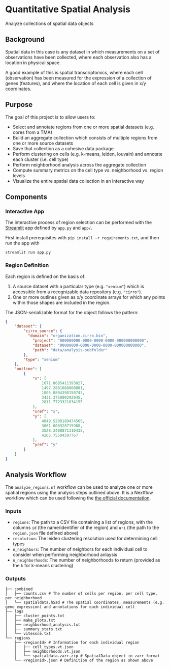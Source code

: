# Quantitative Spatial Analysis
Analyze collections of spatial data objects

## Background

Spatial data in this case is any dataset in which measurements on a set of observations
have been collected, where each observation also has a location in physical space.

A good example of this is spatial transcriptomics, where each cell (observation) has
been measured for the expression of a collection of genes (features), and where the location
of each cell is given in x/y coordinates.

## Purpose

The goal of this project is to allow users to:

- Select and annotate regions from one or more spatial datasets (e.g. cores from a TMA)
- Build an aggregate collection which consists of multiple regions from one or more source datasets
- Save that collection as a cohesive data package
- Perform clustering on cells (e.g. k-means, leiden, louvain) and annotate each cluster (i.e. cell type)
- Perform neighborhood analysis across the aggregate collection
- Compute summary metrics on the cell type vs. neighborhood vs. region levels
- Visualize the entire spatial data collection in an interactive way

## Components

### Interactive App

The interactive process of region selection can be performed with the [Streamlit](https://streamlit.io/)
app defined by `app.py` and `app/`.

First install prerequisites with `pip install -r requirements.txt`, and then run the app with

```shell
streamlit run app.py
```

### Region Definition

Each region is defined on the basis of:

1. A source dataset with a particular type (e.g. `"xenium"`) which
is accessible from a recognizable data repository (e.g. `"cirro"`).
2. One or more outlines given as x/y coordinate arrays for which
any points within those shapes are included in the region.

The JSON-serializable format for the object follows the pattern:

```json
{
    "dataset": {
        "cirro_source": {
          "domain": "organization.cirro.bio",
            "project": "000000000-0000-0000-0000-000000000000",
            "dataset": "00000000-0000-0000-0000-000000000000",
            "path": "data/analysis-subfolder"
        },
        "type": "xenium"
    },
    "outline": [
        {
            "x": [
                1671.0085411393027,
                1497.2881668808081,
                1005.0804398150743,
                3431.375000292045,
                2811.7723321034155
            ],
            "xref": "x",
            "y": [
                4049.5208189474565,
                3861.008928715988,
                3528.3408871310435,
                4265.75504597767
            ],
            "yref": "y"
        }
    ]
}
```

## Analysis Workflow

The `analyze_regions.nf` workflow can be used to analyze one or more
spatial regions using the analysis steps outlined above.
It is a Nextflow workflow which can be used following the
[the official documentation](https://nextflow.io).

### Inputs

- `regions`: The path to a CSV file containing a list of regions, with the columns `id` (the name/identifier of the region) and `uri` (the path to the `region.json` file defined above)
- `resolution`: The leiden clustering resolution used for determining cell types
- `n_neighbors`: The number of neighbors for each individual cell to consider when performing neighborhood anlaysis
- `n_neighborhoods`: The number of neighborhoods to return (provided as the `k` for k-means clustering)

### Outputs

```
├── combined
│   ├── counts.csv # The number of cells per region, per cell type, per neighborhood
│   └── spatialdata.h5ad # The spatial coordinates, measurements (e.g. gene expression) and annotations for each individual cell
├── logs
│   ├── cluster_points.txt
│   ├── make_plots.txt
│   ├── neighborhood_analysis.txt
│   ├── summary_stats.txt
│   └── vitessce.txt
└── regions
    ├── <regionId> # Information for each individual region
    │   ├── cell_types.vt.json
    │   ├── neighborhoods.vt.json
    │   └── spatialdata.zarr.zip # SpatialData object in zarr format
    └── <regionId>.json # Definition of the region as shown above
```